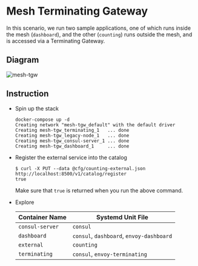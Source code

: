 # Mesh Terminating Gateway

In this scenario, we run two sample applications, one of which runs inside the mesh (`dashboard`), and the other (`counting`) runs outside the mesh, and is accessed via a Terminating Gateway.

## Diagram

![mesh-tgw](https://user-images.githubusercontent.com/3266468/188558968-eaf30c2d-72ee-46ba-a680-76a8726a9eef.png)

## Instruction

* Spin up the stack

  ```
  docker-compose up -d
  Creating network "mesh-tgw_default" with the default driver
  Creating mesh-tgw_terminating_1   ... done
  Creating mesh-tgw_legacy-node_1   ... done
  Creating mesh-tgw_consul-server_1 ... done
  Creating mesh-tgw_dashboard_1     ... done
  ```
  
* Register the external service into the catalog

  ```
  $ curl -X PUT --data @cfg/counting-external.json http://localhost:8500/v1/catalog/register
  true
  ```
  
  Make sure that `true` is returned when you run the above command.
  
* Explore

  | Container Name | Systemd Unit File |
  |---|---|
  | `consul-server`  | `consul` |
  | `dashboard` | `consul`, `dashboard`, `envoy-dashboard` | 
  | `external` | `counting`|
  | `terminating` | `consul`, `envoy-terminating`|
